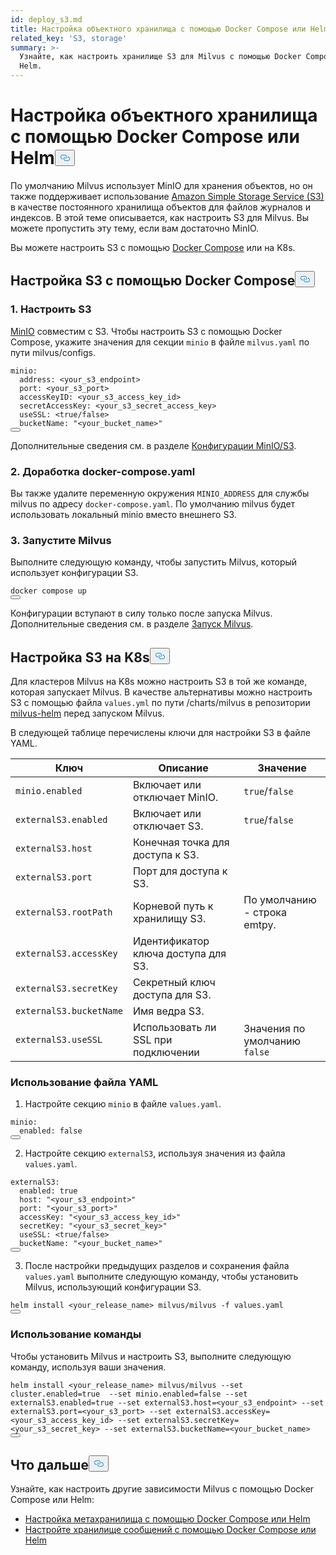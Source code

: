 ```yaml
---
id: deploy_s3.md
title: Настройка объектного хранилища с помощью Docker Compose или Helm
related_key: 'S3, storage'
summary: >-
  Узнайте, как настроить хранилище S3 для Milvus с помощью Docker Compose или
  Helm.
---
```

<h1 id="Configure-Object-Storage-with-Docker-Compose-or-Helm" class="common-anchor-header">Настройка объектного хранилища с помощью Docker Compose или Helm<button data-href="#Configure-Object-Storage-with-Docker-Compose-or-Helm" class="anchor-icon" translate="no">
      <svg translate="no"
        aria-hidden="true"
        focusable="false"
        height="20"
        version="1.1"
        viewBox="0 0 16 16"
        width="16"
      >
        <path
          fill="#0092E4"
          fill-rule="evenodd"
          d="M4 9h1v1H4c-1.5 0-3-1.69-3-3.5S2.55 3 4 3h4c1.45 0 3 1.69 3 3.5 0 1.41-.91 2.72-2 3.25V8.59c.58-.45 1-1.27 1-2.09C10 5.22 8.98 4 8 4H4c-.98 0-2 1.22-2 2.5S3 9 4 9zm9-3h-1v1h1c1 0 2 1.22 2 2.5S13.98 12 13 12H9c-.98 0-2-1.22-2-2.5 0-.83.42-1.64 1-2.09V6.25c-1.09.53-2 1.84-2 3.25C6 11.31 7.55 13 9 13h4c1.45 0 3-1.69 3-3.5S14.5 6 13 6z"
        ></path>
      </svg>
    </button></h1><p>По умолчанию Milvus использует MinIO для хранения объектов, но он также поддерживает использование <a href="https://aws.amazon.com/s3/">Amazon Simple Storage Service (S3)</a> в качестве постоянного хранилища объектов для файлов журналов и индексов. В этой теме описывается, как настроить S3 для Milvus. Вы можете пропустить эту тему, если вам достаточно MinIO.</p>
<p>Вы можете настроить S3 с помощью <a href="https://docs.docker.com/get-started/overview/">Docker Compose</a> или на K8s.</p>
<h2 id="Configure-S3-with-Docker-Compose" class="common-anchor-header">Настройка S3 с помощью Docker Compose<button data-href="#Configure-S3-with-Docker-Compose" class="anchor-icon" translate="no">
      <svg translate="no"
        aria-hidden="true"
        focusable="false"
        height="20"
        version="1.1"
        viewBox="0 0 16 16"
        width="16"
      >
        <path
          fill="#0092E4"
          fill-rule="evenodd"
          d="M4 9h1v1H4c-1.5 0-3-1.69-3-3.5S2.55 3 4 3h4c1.45 0 3 1.69 3 3.5 0 1.41-.91 2.72-2 3.25V8.59c.58-.45 1-1.27 1-2.09C10 5.22 8.98 4 8 4H4c-.98 0-2 1.22-2 2.5S3 9 4 9zm9-3h-1v1h1c1 0 2 1.22 2 2.5S13.98 12 13 12H9c-.98 0-2-1.22-2-2.5 0-.83.42-1.64 1-2.09V6.25c-1.09.53-2 1.84-2 3.25C6 11.31 7.55 13 9 13h4c1.45 0 3-1.69 3-3.5S14.5 6 13 6z"
        ></path>
      </svg>
    </button></h2><h3 id="1-Configure-S3" class="common-anchor-header">1. Настроить S3</h3><p><a href="https://min.io/product/overview">MinIO</a> совместим с S3. Чтобы настроить S3 с помощью Docker Compose, укажите значения для секции <code translate="no">minio</code> в файле <code translate="no">milvus.yaml</code> по пути milvus/configs.</p>
<pre><code translate="no" class="language-yaml"><span class="hljs-attr">minio:</span>
  <span class="hljs-attr">address:</span> <span class="hljs-string">&lt;your_s3_endpoint&gt;</span>
  <span class="hljs-attr">port:</span> <span class="hljs-string">&lt;your_s3_port&gt;</span>
  <span class="hljs-attr">accessKeyID:</span> <span class="hljs-string">&lt;your_s3_access_key_id&gt;</span>
  <span class="hljs-attr">secretAccessKey:</span> <span class="hljs-string">&lt;your_s3_secret_access_key&gt;</span>
  <span class="hljs-attr">useSSL:</span> <span class="hljs-string">&lt;true/false&gt;</span>
  <span class="hljs-attr">bucketName:</span> <span class="hljs-string">&quot;&lt;your_bucket_name&gt;&quot;</span>
<button class="copy-code-btn"></button></code></pre>
<p>Дополнительные сведения см. в разделе <a href="/docs/ru/configure_minio.md">Конфигурации MinIO/S3</a>.</p>
<h3 id="2-Refine-docker-composeyaml" class="common-anchor-header">2. Доработка docker-compose.yaml</h3><p>Вы также удалите переменную окружения <code translate="no">MINIO_ADDRESS</code> для службы milvus по адресу <code translate="no">docker-compose.yaml</code>. По умолчанию milvus будет использовать локальный minio вместо внешнего S3.</p>
<h3 id="3-Run-Milvus" class="common-anchor-header">3. Запустите Milvus</h3><p>Выполните следующую команду, чтобы запустить Milvus, который использует конфигурации S3.</p>
<pre><code translate="no" class="language-shell">docker compose up
<button class="copy-code-btn"></button></code></pre>
<div class="alert note">Конфигурации вступают в силу только после запуска Milvus. Дополнительные сведения см. в разделе <a href="https://milvus.io/docs/install_standalone-docker.md#Start-Milvus">Запуск Milvus</a>.</div>
<h2 id="Configure-S3-on-K8s" class="common-anchor-header">Настройка S3 на K8s<button data-href="#Configure-S3-on-K8s" class="anchor-icon" translate="no">
      <svg translate="no"
        aria-hidden="true"
        focusable="false"
        height="20"
        version="1.1"
        viewBox="0 0 16 16"
        width="16"
      >
        <path
          fill="#0092E4"
          fill-rule="evenodd"
          d="M4 9h1v1H4c-1.5 0-3-1.69-3-3.5S2.55 3 4 3h4c1.45 0 3 1.69 3 3.5 0 1.41-.91 2.72-2 3.25V8.59c.58-.45 1-1.27 1-2.09C10 5.22 8.98 4 8 4H4c-.98 0-2 1.22-2 2.5S3 9 4 9zm9-3h-1v1h1c1 0 2 1.22 2 2.5S13.98 12 13 12H9c-.98 0-2-1.22-2-2.5 0-.83.42-1.64 1-2.09V6.25c-1.09.53-2 1.84-2 3.25C6 11.31 7.55 13 9 13h4c1.45 0 3-1.69 3-3.5S14.5 6 13 6z"
        ></path>
      </svg>
    </button></h2><p>Для кластеров Milvus на K8s можно настроить S3 в той же команде, которая запускает Milvus. В качестве альтернативы можно настроить S3 с помощью файла <code translate="no">values.yml</code> по пути /charts/milvus в репозитории <a href="https://github.com/milvus-io/milvus-helm">milvus-helm</a> перед запуском Milvus.</p>
<p>В следующей таблице перечислены ключи для настройки S3 в файле YAML.</p>
<table>
<thead>
<tr><th>Ключ</th><th>Описание</th><th>Значение</th></tr>
</thead>
<tbody>
<tr><td><code translate="no">minio.enabled</code></td><td>Включает или отключает MinIO.</td><td><code translate="no">true</code>/<code translate="no">false</code></td></tr>
<tr><td><code translate="no">externalS3.enabled</code></td><td>Включает или отключает S3.</td><td><code translate="no">true</code>/<code translate="no">false</code></td></tr>
<tr><td><code translate="no">externalS3.host</code></td><td>Конечная точка для доступа к S3.</td><td></td></tr>
<tr><td><code translate="no">externalS3.port</code></td><td>Порт для доступа к S3.</td><td></td></tr>
<tr><td><code translate="no">externalS3.rootPath</code></td><td>Корневой путь к хранилищу S3.</td><td>По умолчанию - строка emtpy.</td></tr>
<tr><td><code translate="no">externalS3.accessKey</code></td><td>Идентификатор ключа доступа для S3.</td><td></td></tr>
<tr><td><code translate="no">externalS3.secretKey</code></td><td>Секретный ключ доступа для S3.</td><td></td></tr>
<tr><td><code translate="no">externalS3.bucketName</code></td><td>Имя ведра S3.</td><td></td></tr>
<tr><td><code translate="no">externalS3.useSSL</code></td><td>Использовать ли SSL при подключении</td><td>Значения по умолчанию <code translate="no">false</code></td></tr>
</tbody>
</table>
<h3 id="Using-the-YAML-file" class="common-anchor-header">Использование файла YAML</h3><ol>
<li>Настройте секцию <code translate="no">minio</code> в файле <code translate="no">values.yaml</code>.</li>
</ol>
<pre><code translate="no" class="language-yaml"><span class="hljs-attr">minio:</span>
  <span class="hljs-attr">enabled:</span> <span class="hljs-literal">false</span>
<button class="copy-code-btn"></button></code></pre>
<ol start="2">
<li>Настройте секцию <code translate="no">externalS3</code>, используя значения из файла <code translate="no">values.yaml</code>.</li>
</ol>
<pre><code translate="no" class="language-yaml"><span class="hljs-attr">externalS3:</span>
  <span class="hljs-attr">enabled:</span> <span class="hljs-literal">true</span>
  <span class="hljs-attr">host:</span> <span class="hljs-string">&quot;&lt;your_s3_endpoint&gt;&quot;</span>
  <span class="hljs-attr">port:</span> <span class="hljs-string">&quot;&lt;your_s3_port&gt;&quot;</span>
  <span class="hljs-attr">accessKey:</span> <span class="hljs-string">&quot;&lt;your_s3_access_key_id&gt;&quot;</span>
  <span class="hljs-attr">secretKey:</span> <span class="hljs-string">&quot;&lt;your_s3_secret_key&gt;&quot;</span>
  <span class="hljs-attr">useSSL:</span> <span class="hljs-string">&lt;true/false&gt;</span>
  <span class="hljs-attr">bucketName:</span> <span class="hljs-string">&quot;&lt;your_bucket_name&gt;&quot;</span>
<button class="copy-code-btn"></button></code></pre>
<ol start="3">
<li>После настройки предыдущих разделов и сохранения файла <code translate="no">values.yaml</code> выполните следующую команду, чтобы установить Milvus, использующий конфигурации S3.</li>
</ol>
<pre><code translate="no" class="language-shell">helm install &lt;your_release_name&gt; milvus/milvus -f values.yaml
<button class="copy-code-btn"></button></code></pre>
<h3 id="Using-a-command" class="common-anchor-header">Использование команды</h3><p>Чтобы установить Milvus и настроить S3, выполните следующую команду, используя ваши значения.</p>
<pre><code translate="no" class="language-shell">helm install &lt;your_release_name&gt; milvus/milvus --set cluster.enabled=true  --set minio.enabled=false --set externalS3.enabled=true --set externalS3.host=&lt;your_s3_endpoint&gt; --set externalS3.port=&lt;your_s3_port&gt; --set externalS3.accessKey=&lt;your_s3_access_key_id&gt; --set externalS3.secretKey=&lt;your_s3_secret_key&gt; --set externalS3.bucketName=&lt;your_bucket_name&gt;
<button class="copy-code-btn"></button></code></pre>
<h2 id="Whats-next" class="common-anchor-header">Что дальше<button data-href="#Whats-next" class="anchor-icon" translate="no">
      <svg translate="no"
        aria-hidden="true"
        focusable="false"
        height="20"
        version="1.1"
        viewBox="0 0 16 16"
        width="16"
      >
        <path
          fill="#0092E4"
          fill-rule="evenodd"
          d="M4 9h1v1H4c-1.5 0-3-1.69-3-3.5S2.55 3 4 3h4c1.45 0 3 1.69 3 3.5 0 1.41-.91 2.72-2 3.25V8.59c.58-.45 1-1.27 1-2.09C10 5.22 8.98 4 8 4H4c-.98 0-2 1.22-2 2.5S3 9 4 9zm9-3h-1v1h1c1 0 2 1.22 2 2.5S13.98 12 13 12H9c-.98 0-2-1.22-2-2.5 0-.83.42-1.64 1-2.09V6.25c-1.09.53-2 1.84-2 3.25C6 11.31 7.55 13 9 13h4c1.45 0 3-1.69 3-3.5S14.5 6 13 6z"
        ></path>
      </svg>
    </button></h2><p>Узнайте, как настроить другие зависимости Milvus с помощью Docker Compose или Helm:</p>
<ul>
<li><a href="/docs/ru/deploy_etcd.md">Настройка метахранилища с помощью Docker Compose или Helm</a></li>
<li><a href="/docs/ru/deploy_pulsar.md">Настройте хранилище сообщений с помощью Docker Compose или Helm</a></li>
</ul>
